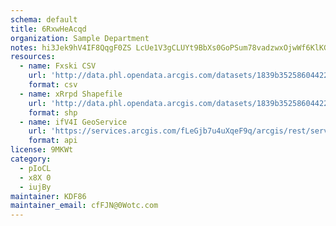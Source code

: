 ```yaml
---
schema: default
title: 6RxwHeAcqd 
organization: Sample Department 
notes: hi3Jek9hV4IF8QqgF0ZS LcUe1V3gCLUYt9BbXs0GoPSum78vadzwxOjwWf6KlKGzrAjlP4MsmCAJq tZn7xu5E1TRbYcvQTrNyd 
resources:
  - name: Fxski CSV
    url: 'http://data.phl.opendata.arcgis.com/datasets/1839b35258604422b0b520cbb668df0d_0.csv'
    format: csv
  - name: xRrpd Shapefile
    url: 'http://data.phl.opendata.arcgis.com/datasets/1839b35258604422b0b520cbb668df0d_0.zip'
    format: shp
  - name: ifV4I GeoService
    url: 'https://services.arcgis.com/fLeGjb7u4uXqeF9q/arcgis/rest/services/Air_Monitoring_Stations/FeatureServer/0/query'
    format: api
license: 9MKWt 
category:
  - pIoCL 
  - x8X 0 
  - iujBy 
maintainer: KDF86  
maintainer_email: cfFJN@0Wotc.com
---
```

